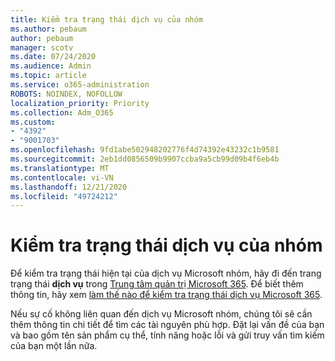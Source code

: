 ```yaml
---
title: Kiểm tra trạng thái dịch vụ của nhóm
ms.author: pebaum
author: pebaum
manager: scotv
ms.date: 07/24/2020
ms.audience: Admin
ms.topic: article
ms.service: o365-administration
ROBOTS: NOINDEX, NOFOLLOW
localization_priority: Priority
ms.collection: Adm_O365
ms.custom:
- "4392"
- "9001703"
ms.openlocfilehash: 9fd1abe502948202776f4d74392e43232c1b9581
ms.sourcegitcommit: 2eb1dd0856509b9907ccba9a5cb99d09b4f6eb4b
ms.translationtype: MT
ms.contentlocale: vi-VN
ms.lasthandoff: 12/21/2020
ms.locfileid: "49724212"
---
```

# <a name="check-teams-service-status"></a>Kiểm tra trạng thái dịch vụ của nhóm

Để kiểm tra trạng thái hiện tại của dịch vụ Microsoft nhóm, hãy đi đến trang trạng thái **dịch vụ** trong [Trung tâm quản trị Microsoft 365](https://go.microsoft.com/fwlink/p/?linkid=2024339). Để biết thêm thông tin, hãy xem [làm thế nào để kiểm tra trạng thái dịch vụ Microsoft 365](https://docs.microsoft.com/office365/enterprise/view-service-health).

Nếu sự cố không liên quan đến dịch vụ Microsoft nhóm, chúng tôi sẽ cần thêm thông tin chi tiết để tìm các tài nguyên phù hợp. Đặt lại vấn đề của bạn và bao gồm tên sản phẩm cụ thể, tính năng hoặc lỗi và gửi truy vấn tìm kiếm của bạn một lần nữa.
